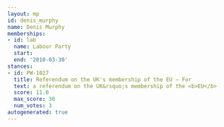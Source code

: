 ```yaml
---
layout: mp
id: denis_murphy
name: Denis Murphy
memberships:
- id: lab
  name: Labour Party
  start: 
  end: '2010-03-30'
stances:
- id: PW-1027
  title: Referendum on the UK's membership of the EU — For
  text: a referendum on the UK&rsquo;s membership of the <b>EU</b>
  score: 11.0
  max_score: 30
  num_votes: 3
autogenerated: true
---
```

